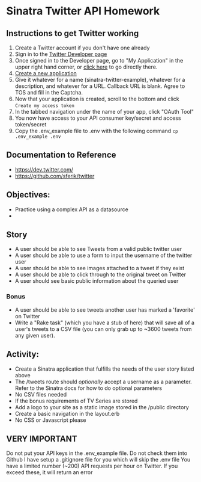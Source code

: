 # Sinatra Twitter API Homework

## Instructions to get Twitter working
1. Create a Twitter account if you don't have one already
2. Sign in to the [Twitter Developer page](https://dev.twitter.com/user/login?destination=home)
3. Once signed in to the Developer page, go to "My Application" in the upper right hand corner, or [click here](https://dev.twitter.com/apps) to go directly there.
4. [Create a new application](https://dev.twitter.com/apps/new)
5. Give it whatever for a name (sinatra-twitter-example), whatever for a description, and whatever for a URL. Callback URL is blank. Agree to TOS and fill in the Captcha.
6. Now that your application is created, scroll to the bottom and click `Create my access token`
7. In the tabbed navigation under the name of your app, click "OAuth Tool"
8. You now have access to your API consumer key/secret and access token/secret
9. Copy the .env_example file to .env with the following command `cp .env_example .env`

## Documentation to Reference

* https://dev.twitter.com/
* https://github.com/sferik/twitter

## Objectives:

* Practice using a complex API as a datasource 
* 
## Story
* A user should be able to see Tweets from a valid public twitter user
* A user should be able to use a form to input the username of the twitter user
* A user should be able to see images attached to a tweet if they exist
* A user should be able to click through to the original tweet on Twitter
* A user should see basic public information about the queried user

### Bonus
* A user should be able to see tweets another user has marked a 'favorite' on Twitter
* Write a "Rake task" (which you have a stub of here) that will save all of a user's tweets to a CSV file (you can only grab up to ~3600 tweets from any given user).


## Activity:

* Create a Sinatra application that fulfills the needs of the user story listed above
* The /tweets route should *optionally* accept a username as a parameter. Refer to the Sinatra docs for how to do optional parameters
* No CSV files needed
* If the bonus requirements of TV Series are stored
* Add a logo to your site as a static image stored in the /public directory
* Create a basic navigation in the layout.erb
* No CSS or Javascript please

## VERY IMPORTANT
Do not put your API keys in the .env_example file. Do not check them into Github
I have setup a .gitignore file for you which will skip the .env file
You have a limited number (~200) API requests per hour on Twitter. If you exceed these, it will return an error
